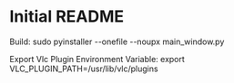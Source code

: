 # Initial README

Build:
sudo pyinstaller --onefile --noupx main_window.py

Export Vlc Plugin Environment Variable:
export VLC_PLUGIN_PATH=/usr/lib/vlc/plugins